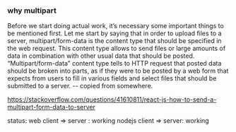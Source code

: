 
### why multipart

Before we start doing actual work, it’s necessary some important things to be mentioned first. Let me start by saying that in order to upload files to a server, multipart/form-data is the content type that should be specified in the web request. This content type allows to send files or large amounts of data in combination with other usual data that should be posted. “Multipart/form-data” content type tells to HTTP request that posted data should be broken into parts, as if they were to be posted by a web form that expects from users to fill in various fields and select files that should be submitted to a server. -- copied from somewhere.


https://stackoverflow.com/questions/41610811/react-js-how-to-send-a-multipart-form-data-to-server



status: 
web client => server : working
nodejs client => server: working